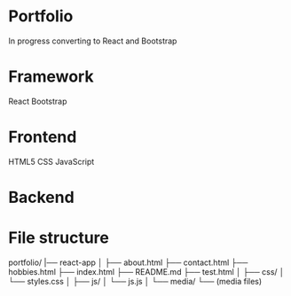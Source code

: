 # Portfolio
In progress converting to React and Bootstrap

# Framework
React
Bootstrap

# Frontend
HTML5
CSS
JavaScript

# Backend

# File structure
portfolio/
|── react-app
│
├── about.html
├── contact.html
├── hobbies.html
├── index.html
├── README.md
├── test.html
│
├── css/
│   └── styles.css
│
├── js/
│   └── js.js
│
└── media/
    └── (media files)
